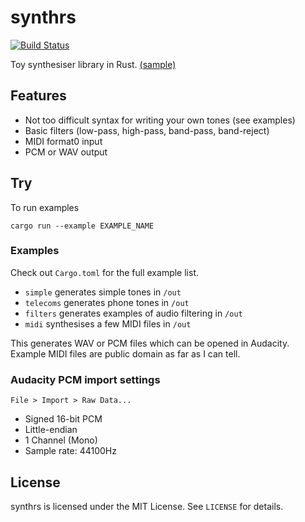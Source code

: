 # synthrs

[![Build Status](https://travis-ci.org/gyng/synthrs.svg)](https://travis-ci.org/gyng/synthrs)

Toy synthesiser library in Rust. [(sample)](https://dl.dropboxusercontent.com/u/38256631/busysignal.ogg)

## Features

* Not too difficult syntax for writing your own tones (see examples)
* Basic filters (low-pass, high-pass, band-pass, band-reject)
* MIDI format0 input
* PCM or WAV output

## Try

To run examples

    cargo run --example EXAMPLE_NAME

### Examples

Check out `Cargo.toml` for the full example list.

* `simple` generates simple tones in `/out`
* `telecoms` generates phone tones in `/out`
* `filters` generates examples of audio filtering in `/out`
* `midi` synthesises a few MIDI files in `/out`

This generates WAV or PCM files which can be opened in Audacity. Example MIDI files are public domain as far as I can tell.

### Audacity PCM import settings

`File > Import > Raw Data...`

* Signed 16-bit PCM
* Little-endian
* 1 Channel (Mono)
* Sample rate: 44100Hz

## License

synthrs is licensed under the MIT License. See `LICENSE` for details.
